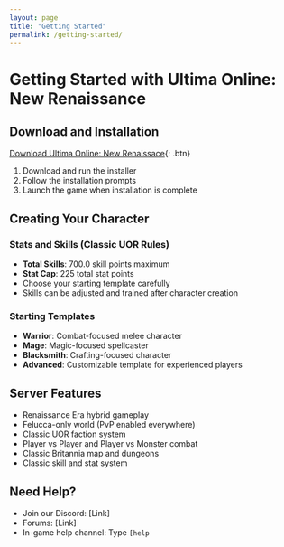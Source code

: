 ```yaml
---
layout: page
title: "Getting Started"
permalink: /getting-started/
---
```


# Getting Started with Ultima Online: New Renaissance

## Download and Installation

[Download Ultima Online: New Renaissace](http://patch.newrenaissanceuo.com:2595/download){: .btn}

1. Download and run the installer
2. Follow the installation prompts
3. Launch the game when installation is complete

## Creating Your Character

### Stats and Skills (Classic UOR Rules)
- **Total Skills**: 700.0 skill points maximum
- **Stat Cap**: 225 total stat points
- Choose your starting template carefully
- Skills can be adjusted and trained after character creation

### Starting Templates
- **Warrior**: Combat-focused melee character
- **Mage**: Magic-focused spellcaster
- **Blacksmith**: Crafting-focused character  
- **Advanced**: Customizable template for experienced players

## Server Features

- Renaissance Era hybrid gameplay
- Felucca-only world (PvP enabled everywhere)
- Classic UOR faction system
- Player vs Player and Player vs Monster combat
- Classic Britannia map and dungeons
- Classic skill and stat system

## Need Help?

- Join our Discord: [Link]
- Forums: [Link]
- In-game help channel: Type `[help`